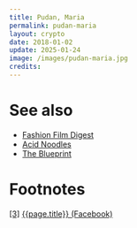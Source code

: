 ```yaml
---
title: Pudan, Maria
permalink: pudan-maria
layout: crypto
date: 2018-01-02
update: 2025-01-24
image: /images/pudan-maria.jpg
credits:
---
```


# See also

+ [Fashion Film Digest](fashion-film-digest)
+ [Acid Noodles](acid-noodles)
+ [The Blueprint](blueprint-the)

# Footnotes

[[3]](#a3) <span id="f3"></span> [{{page.title}} (Facebook)](http://www.marketopic.ru/2017/11/02/festival-mody-i-iskusstva-art-of-fashion-4/)

